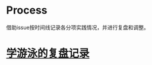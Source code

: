 # Process
借助issue按时间线记录各分项实践情况，并进行复盘和调整。
# [学游泳的复盘记录](https://github.com/gritzzl/Process/tree/master/%E6%B8%B8%E6%B3%B3)

